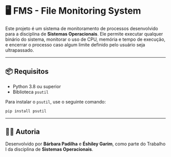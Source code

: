# 🖥️ FMS - File Monitoring System

Este projeto é um sistema de monitoramento de processos desenvolvido para a disciplina de **Sistemas Operacionais**. Ele permite executar qualquer binário do sistema, monitorar o uso de CPU, memória e tempo de execução, e encerrar o processo caso algum limite definido pelo usuário seja ultrapassado.

---

## 📦 Requisitos

- Python 3.8 ou superior  
- Biblioteca `psutil`

Para instalar o `psutil`, use o seguinte comando:

```bash
pip install psutil
```

---

## 👩‍💻 Autoria

Desenvolvido por **Bárbara Padilha** e **Éshiley Garim**, como parte do Trabalho I da disciplina de **Sistemas Operacionais**.

